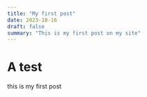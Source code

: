 ```yaml
---
title: "My first post"
date: 2023-10-16
draft: false
summary: "This is my first post on my site"
---
```


# A test 
this is my first post